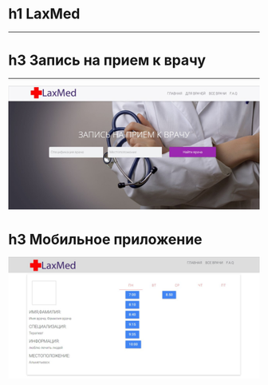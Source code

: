 # h1 LaxMed
---
# h3 Запись на прием к врачу
---
![Main page](https://github.com/vinogradnick/LaxMed/blob/master/images/TfFa5g6roT8.jpg)
# h3 Мобильное приложение

![Appoitment](https://github.com/vinogradnick/LaxMed/blob/master/images/O5oi6x2NYEU.jpg)

